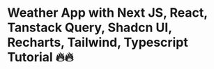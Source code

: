 # Weather App with Next JS, React, Tanstack Query, Shadcn UI, Recharts, Tailwind, Typescript Tutorial 🔥🔥

```
